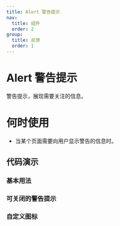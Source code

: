 ```yaml
---
title: Alert 警告提示
nav:
  title: 组件
  order: 2
group:
  title: 反馈
  order: 1
---
```


# Alert 警告提示

警告提示，展现需要关注的信息。

# 何时使用

* 当某个页面需要向用户显示警告的信息时。

## 代码演示

### 基本用法

<code src="./demo/basic.tsx" title='四种样式' desc='共有四种样式info、positive、negative、warning。'></code>

### 可关闭的警告提示
<code src="./demo/basicClose.tsx" title='带有关闭按钮' desc='关闭按钮, 默认不显示'></code>

### 自定义图标
<code src="./demo/basicIcon.tsx" title='自定义前缀图标' desc='支持自定义图标, 可以是图片、svg、canvas等'></code>



<API src="./index.tsx"></API>

